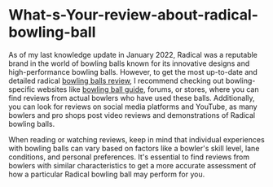 # What-s-Your-review-about-radical-bowling-ball
As of my last knowledge update in January 2022, Radical was a reputable brand in the world of bowling balls known for its innovative designs and high-performance bowling balls. However, to get the most up-to-date and detailed radical [bowling balls review](https://bowlingballguide.com/radical-bowling-balls/), I recommend checking out bowling-specific websites like [bowling ball guide](https://bowlingballguide.com/radical-bowling-balls/), forums, or stores, where you can find reviews from actual bowlers who have used these balls. Additionally, you can look for reviews on social media platforms and YouTube, as many bowlers and pro shops post video reviews and demonstrations of Radical bowling balls.

When reading or watching reviews, keep in mind that individual experiences with bowling balls can vary based on factors like a bowler's skill level, lane conditions, and personal preferences. It's essential to find reviews from bowlers with similar characteristics to get a more accurate assessment of how a particular Radical bowling ball may perform for you.




